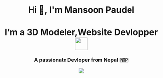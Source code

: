  <h1 align="center">Hi 👋, I'm Mansoon Paudel</h1>
 <h1 align="center">  I’m a 3D Modeler,Website Devlopper <img src="https://github-production-user-asset-6210df.s3.amazonaws.com/74038190/243078655-47eb2734-addb-46da-b4dd-5e1616cd3853.gif?X-Amz-Algorithm=AWS4-HMAC-SHA256&X-Amz-Credential=AKIAVCODYLSA53PQK4ZA%2F20240823%2Fus-east-1%2Fs3%2Faws4_request&X-Amz-Date=20240823T071728Z&X-Amz-Expires=300&X-Amz-Signature=000119feedf79eb277e07ad42c56adabac2929af68d605eac30ca3501e0c6842&X-Amz-SignedHeaders=host&actor_id=178637256&key_id=0&repo_id=588181932" height="40px" width="40px"> </h1>


<h3 align="center">A passionate Devloper from Nepal 🇳🇵</h3>
<p align= "middle"> <img src=" https://user-images.githubusercontent.com/74038190/225813708-98b745f2-7d22-48cf-9150-083f1b00d6c9.gif"
                      > </p>

<p align="left"> <img src="https://komarev.com/ghpvc/?username=missonpaudel&label=Profile%20views&color=0e75b6&style=flat" alt="" /> </p>
<p align="left"> <a href="https://github.com/ryo-ma/github-profile-trophy"><img src="https://github-profile-trophy.vercel.app/?username=missonpaudel" alt="" /></a> </p>


<!---
Mansoon-Paudel/Mansoon-Paudel is a ✨ special ✨ repository because its `README.md` (this file) appears on your GitHub profile.
You can click the Preview link to take a look at your changes.
--->
